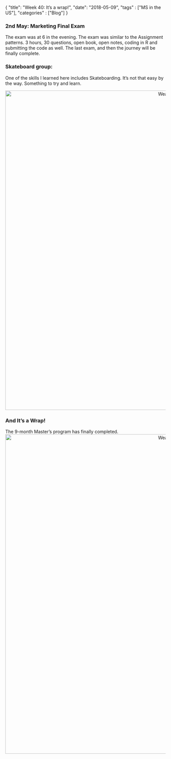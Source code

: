 {
    "title": "Week 40: It’s a wrap!",
    "date": "2018-05-09",
    "tags" : ["MS in the US"],
    "categories" : ["Blog"]
}

<h3> 2nd May: Marketing Final Exam </h3>

The exam was at 6 in the evening. The exam was similar to the Assignment patterns. 3 hours, 30 questions, open book, open notes, coding in R and submitting the code as well. The last exam, and then the journey will be finally complete.

<h3> Skateboard group: </h3>

One of the skills I learned here includes Skateboarding. It’s not that easy by the way. Something to try and learn.
<center>
<img src="/images/MSBA/40/20180426_1640351.jpg" alt="Weather" width="1000"/>
</center>

<h3> And It’s a Wrap! </h3>
The 9-month Master’s program has finally completed.

<center>
<img src="/images/MSBA/40/IMG-20180426-WA0017.jpg" alt="Weather" width="1000"/>
</center>
